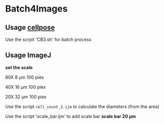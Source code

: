# Batch4Images
## Usage [cellpose](http://www.cellpose.org/)

Use the scrpit 'CB3.sh' for batch process

## Usage ImageJ

**set the scale**

80X 8 μm 100 piex

40X 16 μm 100 piex

20X 32 μm 100 piex

Use the script `cell_count_2.ijm` to calculate the diameters (from the area)

Use the script 'scale_bar.ijm' to add scale bar
**scale bar 20 μm**
